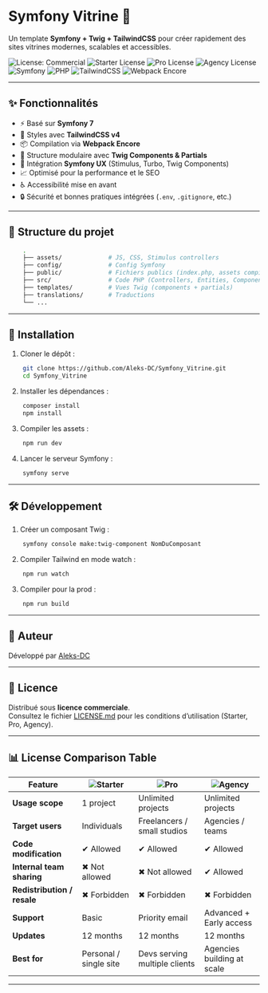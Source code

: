 # Symfony Vitrine 🚀

Un template **Symfony + Twig + TailwindCSS** pour créer rapidement des sites vitrines modernes, scalables et accessibles.

![License: Commercial](https://img.shields.io/badge/License-Commercial-blue.svg)
![Starter License](https://img.shields.io/badge/License-Starter-green.svg)
![Pro License](https://img.shields.io/badge/License-Pro-orange.svg)
![Agency License](https://img.shields.io/badge/License-Agency-purple.svg)
![Symfony](https://img.shields.io/badge/Symfony-7.3-black?logo=symfony)
![PHP](https://img.shields.io/badge/PHP-8.3-777BB4?logo=php)
![TailwindCSS](https://img.shields.io/badge/TailwindCSS-4.1-38B2AC?logo=tailwind-css&logoColor=white)
![Webpack Encore](https://img.shields.io/badge/Webpack%20Encore-5.2-blue?logo=webpack)

---

## ✨ Fonctionnalités
- ⚡️ Basé sur **Symfony 7**
- 🎨 Styles avec **TailwindCSS v4**
- 📦 Compilation via **Webpack Encore**
- 🧩 Structure modulaire avec **Twig Components & Partials**
- 🚀 Intégration **Symfony UX** (Stimulus, Turbo, Twig Components)
- 📈 Optimisé pour la performance et le SEO
- ♿ Accessibilité mise en avant
- 🔒 Sécurité et bonnes pratiques intégrées (`.env`, `.gitignore`, etc.)

---

## 📂 Structure du projet
```bash
    .
    ├── assets/             # JS, CSS, Stimulus controllers
    ├── config/             # Config Symfony
    ├── public/             # Fichiers publics (index.php, assets compilés)
    ├── src/                # Code PHP (Controllers, Entities, Components)
    ├── templates/          # Vues Twig (components + partials)
    ├── translations/       # Traductions
    └── ...
```

---

## 🚀 Installation
1. Cloner le dépôt :
```bash
    git clone https://github.com/Aleks-DC/Symfony_Vitrine.git
    cd Symfony_Vitrine
```

2. Installer les dépendances :
```bash
    composer install
    npm install
```

3. Compiler les assets :
```bash
    npm run dev
```

4. Lancer le serveur Symfony :
```bash
    symfony serve
```

---

## 🛠️ Développement
1. Créer un composant Twig :
```bash
    symfony console make:twig-component NomDuComposant
```

2. Compiler Tailwind en mode watch :
```bash
    npm run watch
```

3. Compiler pour la prod :
```bash
    npm run build
```

---

## 👤 Auteur
Développé par [Aleks-DC](https://github.com/Aleks-DC)

---

## 📜 Licence
Distribué sous **licence commerciale**.  
Consultez le fichier [LICENSE.md](./LICENSE.md) pour les conditions d’utilisation (Starter, Pro, Agency).

---

## 📊 License Comparison Table

| Feature                     | ![Starter](https://img.shields.io/badge/Starter-green.svg) | ![Pro](https://img.shields.io/badge/Pro-orange.svg) | ![Agency](https://img.shields.io/badge/Agency-purple.svg) |
|-----------------------------|------------------------------------------------------------|-----------------------------------------------------|----------------------------------------------------------|
| **Usage scope**             | 1 project   | Unlimited projects | Unlimited projects |
| **Target users**            | Individuals | Freelancers / small studios | Agencies / teams |
| **Code modification**       | ✔ Allowed   | ✔ Allowed | ✔ Allowed |
| **Internal team sharing**   | ✖ Not allowed | ✖ Not allowed | ✔ Allowed |
| **Redistribution / resale** | ✖ Forbidden | ✖ Forbidden | ✖ Forbidden |
| **Support**                 | Basic       | Priority email | Advanced + Early access |
| **Updates**                 | 12 months   | 12 months | 12 months |
| **Best for**                | Personal / single site | Devs serving multiple clients | Agencies building at scale |


---




